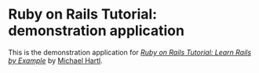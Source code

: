 # Ruby on Rails Tutorial: demonstration application

This is the demonstration application for [*Ruby on Rails Tutorial: Learn Rails by Example*](http://railstutorial.org) by [Michael Hartl](http://micahelhartl.com).